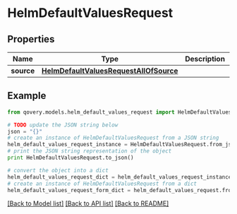 # HelmDefaultValuesRequest


## Properties

Name | Type | Description | Notes
------------ | ------------- | ------------- | -------------
**source** | [**HelmDefaultValuesRequestAllOfSource**](HelmDefaultValuesRequestAllOfSource.md) |  | 

## Example

```python
from qovery.models.helm_default_values_request import HelmDefaultValuesRequest

# TODO update the JSON string below
json = "{}"
# create an instance of HelmDefaultValuesRequest from a JSON string
helm_default_values_request_instance = HelmDefaultValuesRequest.from_json(json)
# print the JSON string representation of the object
print HelmDefaultValuesRequest.to_json()

# convert the object into a dict
helm_default_values_request_dict = helm_default_values_request_instance.to_dict()
# create an instance of HelmDefaultValuesRequest from a dict
helm_default_values_request_form_dict = helm_default_values_request.from_dict(helm_default_values_request_dict)
```
[[Back to Model list]](../README.md#documentation-for-models) [[Back to API list]](../README.md#documentation-for-api-endpoints) [[Back to README]](../README.md)


